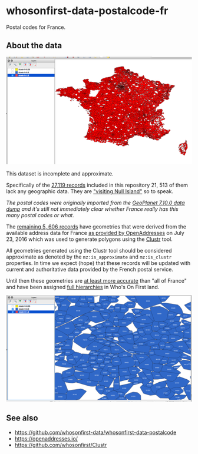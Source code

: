 # whosonfirst-data-postalcode-fr

Postal codes for France.

## About the data

![clustr](images/fr-oa-clustr.png)

This dataset is incomplete and approximate.

Specifically of the [27,119 records](data) included in this repository 21, 513 of them lack any geographic data. They are ["visiting Null Island"](https://whosonfirst.mapzen.com/spelunker/nullisland/?iso=fr) so to speak.

_The postal codes were originally imported from the [GeoPlanet 7.10.0 data dump](https://archive.org/details/geoplanet_data_7.10.0.zip) and it's still not immediately clear whether France really has this many postal codes or what._

The [remaining 5, 606 records](https://whosonfirst.mapzen.com/spelunker/placetypes/postalcode/?iso=fr&exclude=nullisland) have geometries that were derived from the available address data for France [as provided by OpenAddresses](https://results.openaddresses.io/) on July 23, 2016 which was used to generate polygons using the [Clustr](https://github.com/whosonfirst/Clustr) tool.

All geometries generated using the Clustr tool should be considered approximate as denoted by the `mz:is_approximate` and `mz:is_clustr` properties. In time we expect (hope) that these records will be updated with current and authoritative data provided by the French postal service.

Until then these geometries are [at least more accurate](https://whosonfirst.mapzen.com/spelunker/id/421307175/) than "all of France" and have been assigned [full hierarchies](https://whosonfirst.mapzen.com/spelunker/id/404228157/descendants/?exclude=nullisland&placetype=postalcode) in Who's On First land.

![clustr](images/fr-oa-clustr-detail.png)

## See also

* https://github.com/whosonfirst-data/whosonfirst-data-postalcode
* https://openaddresses.io/
* https://github.com/whosonfirst/Clustr